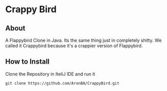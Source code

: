 # Crappy Bird
## About
A Flappybird Clone in Java. Its the same thing just in completely shitty.
We called it Crappybird because it's a crappier version of Flappybird.
## How to Install

Clone the Repository in IteliJ IDE and run it
```
git clone https://github.com/AronBA/CrappyBird.git
```
